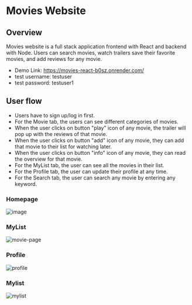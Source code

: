 # Movies Website
## Overview
Movies website is a full stack application frontend with React and backend with Node. Users can search movies, watch trailers save their favorite movies, and add reviews for any movie.
* Demo Link: https://movies-react-b0sz.onrender.com/
* test username: testuser
* test password: testuser1
## User flow
* Users have to sign up/log in first.
* For the Movie tab, the users can see different categories of movies.
* When the user clicks on button "play" icon of any movie, the trailer will pop up with the reviews of that movie.
* When the user clicks on button "add" icon of any movie, they can add that movie to their list for watching later.
* When the user clicks on button "info" icon of any movie, they can read the overview for that movie.
* For the MyList tab, the user can see all the movies in their list.
* For the Profile tab, the user can update their profile at any time.
* For the Search tab, the user can search any movie by entering any keyword.
### Homepage
![image](https://github.com/Thingo2906/Capstone-2/assets/93515126/30ad36fa-8dc6-43cc-a47a-0d338cb8d0b5)
### MyList
![movie-page](https://github.com/Thingo2906/Capstone-2/assets/93515126/15d11e03-adce-4faf-9c17-5979fdcc678d)
### Profile
![profile](https://github.com/Thingo2906/Capstone-2/assets/93515126/441794ac-9a8e-4d65-a3f1-09255944f59c)
### Mylist
![mylist](https://github.com/Thingo2906/Capstone-2/assets/93515126/027d60ae-1959-48a2-8fcd-7f03b90c9d60)



